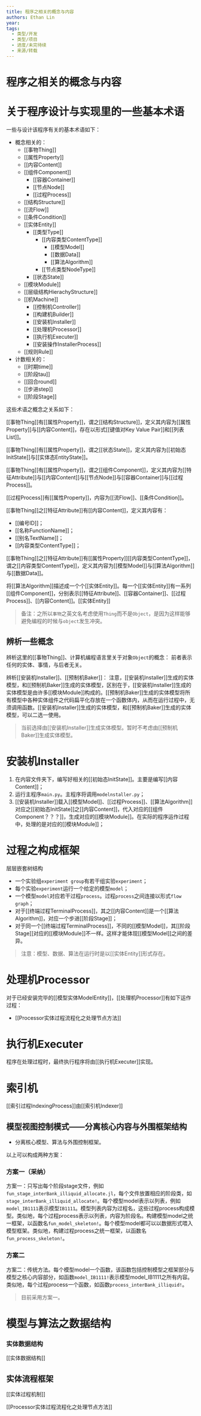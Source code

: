 ```yaml
---
title: 程序之相关的概念与内容
authors: Ethan Lin
year:
tags:
  - 类型/开发 
  - 类型/项目 
  - 进度/未完待续 
  - 来源/转载 
---
```



# 程序之相关的概念与内容











# 关于程序设计与实现里的一些基本术语



一些与设计该程序有关的基本术语如下：

- 概念相关的：
	- [[事物Thing]]
	- [[属性Property]]
	- [[内容Content]]
	- [[组件Component]]
		- [[容器Container]]
		- [[节点Node]]
		- [[过程Process]]
	- [[结构Structure]]
	- [[流Flow]]
	- [[条件Condition]]
	- [[实体Entity]]
		- [[类型Type]]
			- [[内容类型ContentType]]
				- [[模型Model]]
				- [[数据Data]]
				- [[算法Algorithm]]
			- [[节点类型NodeType]]
		- [[状态State]]
	- [[模块Module]]
	- [[层级结构HierachyStructure]]
	- [[机Machine]]
		- [[控制机Controller]]
		- [[构建机Builder]]
		- [[安装机Installer]]
		- [[处理机Processor]]
		- [[执行机Executer]]
		- [[安装操作InstallerProcess]]
	- [[规则Rule]]
- 计数相关的：
	- [[时期time]]
	- [[阶段tau]]
	- [[回合round]]
	- [[步进step]]
	- [[阶段Stage]]



这些术语之概念之关系如下：

[[事物Thing]]有[[属性Property]]，谓之[[结构Structure]]，定义其内容为[[属性Property]]与[[内容Content]]，存在以形式[[键值对Key Value Pair]]和[[列表List]]。

[[事物Thing]]有[[属性Property]]，谓之[[状态State]]，定义其内容为[[初始态InitState]]与[[实体态EntityState]]。

[[事物Thing]]有[[属性Property]]，谓之[[组件Component]]，定义其内容为[[特征Attribute]]与[[内容Content]]与[[节点Node]]与[[容器Container]]与[[过程Process]]。

[[过程Process]]有[[属性Property]]，内容为[[流Flow]]、[[条件Condition]]。

[[事物Thing]]之[[特征Attribute]]有[[内容Content]]，定义其内容有：
- [[编号ID]]；
- [[名称FunctionName]]；
- [[别名TextName]]；
- [[内容类型ContentType]]；

[[事物Thing]]之[[特征Attribute]]有[[属性Property]][[内容类型ContentType]]，谓之[[内容类型ContentType]]，定义其内容为[[模型Model]]与[[算法Algorithm]]与[[数据Data]]。


将[[算法Algorithm]]描述成一个个[[实体Entity]]。每一个[[实体Entity]]有一系列[[组件Component]]，分别表示[[特征Attribute]]、[[容器Container]]、[[过程Process]]、[[内容Content]]。[[实体Entity]]



> 备注：之所以`事物`之英文名考虑使用`Thing`而不是`Object`，是因为这样能够避免编程的时候与`object`发生冲突。






## 辨析一些概念


辨析这里的[[事物Thing]]、计算机编程语言里关于对象`Object`的概念：
前者表示任何的实体、事情，与后者无关。

辨析[[安装机Installer]]、[[预制机Baker]]：
注意，[[安装机Installer]]生成的实体模型，和[[预制机Baker]]生成的实体模型，区别在于，[[安装机Installer]]生成的实体模型是由许多[[模块Module]]构成的。[[预制机Baker]]生成的实体模型将所有模型中各种实体组件之代码扁平化存放在一个函数体内，从而在运行过程中，无须调用函数。[[安装机Installer]]生成的实体模型，和[[预制机Baker]]生成的实体模型，可以二选一使用。

> 当前选择由[[安装机Installer]]生成实体模型。暂时不考虑由[[预制机Baker]]生成实体模型。



# 安装机Installer

1. 在内容文件夹下，编写好相关的[[初始态InitState]]。主要是编写[[内容Content]]；
2. 运行主程序`main.py`。主程序将调用`modelnstaller.py`；
3. [[安装机Installer]]载入[[模型Model]]、[[过程Process]]、[[算法Algorithm]]对应之[[初始态InitState]]之[[内容Content]]，代入对应的[[组件Component？？？]]，生成对应的[[模块Module]]。在实际的程序运作过程中，处理的是对应的[[模块Module]]；



# 过程之构成框架

层层嵌套树结构
- 一个实验组`experiment group`有若干组实验`experiment`；
- 每个实验`experiment`运行一个给定的模型`model`；
- 一个模型`model`对应若干过程`process`。过程`process`之间连接以形式`flow graph`；
- 对于[[终端过程TerminalProcess]]，其之[[内容Content]]是一个[[算法Algorithm]]，对应一个步进[[阶段Stage]]；
- 对于同一个[[终端过程TerminalProcess]]，不同的[[模型Model]]，其[[阶段Stage]]对应的[[模块Module]]不一样。这样才能体现[[模型Model]]之间的差异。

> 注意：模型、数据、算法在运行时是以[[实体Entity]]形式存在。




# 处理机Processor


对于已经安装完毕的[[模型实体ModelEntity]]，[[处理机Processor]]有如下运作过程：
- [[Processor实体过程流程化之处理节点方法]]


# 执行机Executer

程序在处理过程时，最终执行程序将由[[执行机Executer]]实现。




# 索引机

[[索引过程IndexingProcess]]由[[索引机Indexer]]


## 模型视图控制模式——分离核心内容与外围框架结构
- 分离核心模型、算法与外围控制框架。

以上可以构成两种方案：

### 方案一（采纳）
方案一：只写出每个阶段stage文件，例如`fun_stage_interBank_illiquid_allocate.jl`，每个文件放置相应的阶段类，如`stage_interBank_illiquid_allocate!`。每个模型model表示以列表，例如`model_IB1111`表示模型`IB1111`。模型列表内容为过程名，这些过程process构成模型。类似地，每个过程process表示以列表，内容为阶段名。构建模型model之统一框架，以函数名`fun_model_skeleton!`。每个模型model都可以以数据形式喂入模型框架。类似地，构建过程process之统一框架，以函数名`fun_process_skeleton!`。


### 方案二
方案二：传统方法。每个模型model一个函数，该函数包括控制模型之框架部分与模型之核心内容部分，如函数`model_IB1111!`表示模型model_IB1111之所有内容。类似地，每个过程process一个函数，如函数`process_interBank_illiquid!`。

> 目前采用方案一。






# 模型与算法之数据结构


### 实体数据结构

[[实体数据结构]]

## 实体流程框架

[[实体过程机制]]

[[Processor实体过程流程化之处理节点方法]]



